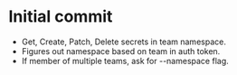 # Initial commit
- Get, Create, Patch, Delete secrets in team namespace.
- Figures out namespace based on team in auth token.
- If member of multiple teams, ask for --namespace flag.